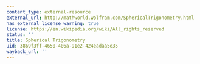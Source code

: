 ```yaml
---
content_type: external-resource
external_url: http://mathworld.wolfram.com/SphericalTrigonometry.html
has_external_license_warning: true
license: https://en.wikipedia.org/wiki/All_rights_reserved
status: ''
title: Spherical Trigonometry
uid: 3869f3ff-4650-406a-91e2-424eadaa5e35
wayback_url: ''
---
```

